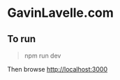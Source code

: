 GavinLavelle.com
================

## To run
> npm run dev  

Then browse [http://localhost:3000](http://localhost:3000)